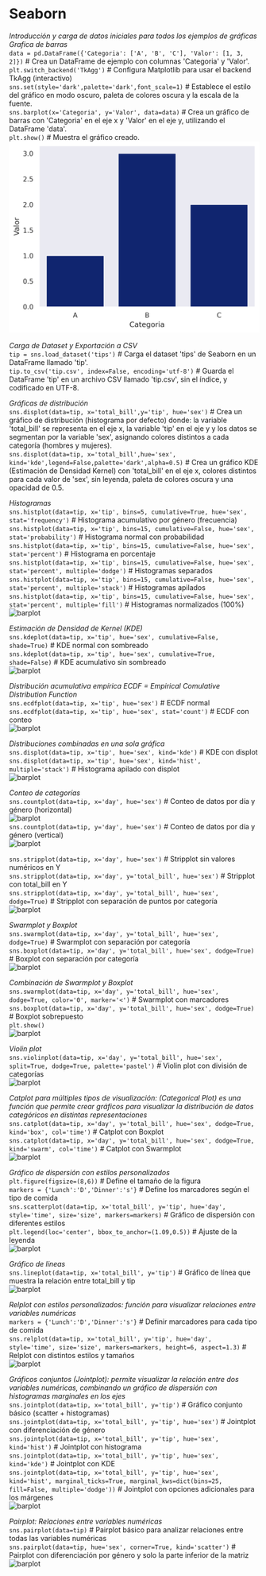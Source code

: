 # Seaborn
_Introducción y carga de datos iniciales para todos los ejemplos de gráficas_  
_Grafica de barras_  
`data = pd.DataFrame({'Categoria': ['A', 'B', 'C'], 'Valor': [1, 3, 2]})` # Crea un DataFrame de ejemplo con columnas 'Categoria' y 'Valor'.  
`plt.switch_backend('TkAgg')`                             # Configura Matplotlib para usar el backend TkAgg (interactivo)  
`sns.set(style='dark',palette='dark',font_scale=1)`       # Establece el estilo del gráfico en modo oscuro, paleta de colores oscura y la escala de la fuente.  
`sns.barplot(x='Categoria', y='Valor', data=data)`        # Crea un gráfico de barras con 'Categoria' en el eje x y 'Valor' en el eje y, utilizando el DataFrame 'data'.  
`plt.show()`                                              # Muestra el gráfico creado.  
![barplot](graficas_seaborn/001_barplot.png)
  
_Carga de Dataset y Exportación a CSV_  
`tip = sns.load_dataset('tips')`                         # Carga el dataset 'tips' de Seaborn en un DataFrame llamado 'tip'.  
`tip.to_csv('tip.csv', index=False, encoding='utf-8')`   # Guarda el DataFrame 'tip' en un archivo CSV llamado 'tip.csv', sin el índice, y codificado en UTF-8.  
  
_Gráficas de distribución_  
`sns.displot(data=tip, x='total_bill',y='tip', hue='sex')`      # Crea un gráfico de distribución (histograma por defecto) donde: la variable 'total_bill' se representa en el eje x, la variable 'tip' en el eje y y los datos se segmentan por la variable 'sex', asignando colores distintos a cada categoría (hombres y mujeres).  
`sns.displot(data=tip, x='total_bill',hue='sex', kind='kde',legend=False,palette='dark',alpha=0.5)`   # Crea un gráfico KDE (Estimación de Densidad Kernel) con 'total_bill' en el eje x, colores distintos para cada valor de 'sex', sin leyenda, paleta de colores oscura y una opacidad de 0.5.  
  
  
_Histogramas_  
`sns.histplot(data=tip, x='tip', bins=5, cumulative=True, hue='sex', stat='frequency')`  # Histograma acumulativo por género (frecuencia)  
`sns.histplot(data=tip, x='tip', bins=15, cumulative=False, hue='sex', stat='probability')`  # Histograma normal con probabilidad  
`sns.histplot(data=tip, x='tip', bins=15, cumulative=False, hue='sex', stat='percent')`  # Histograma en porcentaje  
`sns.histplot(data=tip, x='tip', bins=15, cumulative=False, hue='sex', stat='percent', multiple='dodge')`  # Histogramas separados  
`sns.histplot(data=tip, x='tip', bins=15, cumulative=False, hue='sex', stat='percent', multiple='stack')`  # Histogramas apilados  
`sns.histplot(data=tip, x='tip', bins=15, cumulative=False, hue='sex', stat='percent', multiple='fill')`  # Histogramas normalizados (100%)  
![barplot](~/Documents/sheets/data_science/001_numpy_pandas_matplotlib_seaborn/graficas_seaborn/002_scatter_plot.png)  
  
_Estimación de Densidad de Kernel (KDE)_  
`sns.kdeplot(data=tip, x='tip', hue='sex', cumulative=False, shade=True)`  # KDE normal con sombreado  
`sns.kdeplot(data=tip, x='tip', hue='sex', cumulative=True, shade=False)`  # KDE acumulativo sin sombreado  
![barplot](~/Documents/sheets/data_science/001_numpy_pandas_matplotlib_seaborn/graficas_seaborn/002_5_kde.png)  
  
_Distribución acumulativa empírica ECDF = Empirical Comulative Distribution Function_  
`sns.ecdfplot(data=tip, x='tip', hue='sex')`  # ECDF normal  
`sns.ecdfplot(data=tip, x='tip', hue='sex', stat='count')`  # ECDF con conteo  
![barplot](~/Documents/sheets/data_science/001_numpy_pandas_matplotlib_seaborn/graficas_seaborn/004_stacked_histogram.png)  
  
_Distribuciones combinadas en una sola gráfica_  
`sns.displot(data=tip, x='tip', hue='sex', kind='kde')`  # KDE con displot  
`sns.displot(data=tip, x='tip', hue='sex', kind='hist', multiple='stack')`  # Histograma apilado con displot  
![barplot](~/Documents/sheets/data_science/001_numpy_pandas_matplotlib_seaborn/graficas_seaborn/004_stacked_histogram.png)  
  
_Conteo de categorías_  
`sns.countplot(data=tip, x='day', hue='sex')`  # Conteo de datos por día y género (horizontal)  
![barplot](~/Documents/sheets/data_science/001_numpy_pandas_matplotlib_seaborn/graficas_seaborn/007_2_categorical_count_horizontal.png)  
`sns.countplot(data=tip, y='day', hue='sex')`  # Conteo de datos por día y género (vertical)  
![barplot](~/Documents/sheets/data_science/001_numpy_pandas_matplotlib_seaborn/graficas_seaborn/007_3_categorical_count_vertical.png)  
  
`sns.stripplot(data=tip, x='day', hue='sex')`  # Stripplot sin valores numéricos en Y  
`sns.stripplot(data=tip, x='day', y='total_bill', hue='sex')`  # Stripplot con total_bill en Y  
`sns.stripplot(data=tip, x='day', y='total_bill', hue='sex', dodge=True)`  # Stripplot con separación de puntos por categoría  
![barplot](~/Documents/sheets/data_science/001_numpy_pandas_matplotlib_seaborn/graficas_seaborn/006_categorical_scatter_plot.png)  
  
_Swarmplot y Boxplot_  
`sns.swarmplot(data=tip, x='day', y='total_bill', hue='sex', dodge=True)`  # Swarmplot con separación por categoría  
`sns.boxplot(data=tip, x='day', y='total_bill', hue='sex', dodge=True)`  # Boxplot con separación por categoría  
![barplot](~/Documents/sheets/data_science/001_numpy_pandas_matplotlib_seaborn/graficas_seaborn/008_2_bloxplot.png)  
  
_Combinación de Swarmplot y Boxplot_  
`sns.swarmplot(data=tip, x='day', y='total_bill', hue='sex', dodge=True, color='0', marker='<')`  # Swarmplot con marcadores  
`sns.boxplot(data=tip, x='day', y='total_bill', hue='sex', dodge=True)`  # Boxplot sobrepuesto  
`plt.show()`  
![barplot](~/Documents/sheets/data_science/001_numpy_pandas_matplotlib_seaborn/graficas_seaborn/008_boxplot_and_swarmplot.png)  
  
_Violin plot_  
`sns.violinplot(data=tip, x='day', y='total_bill', hue='sex', split=True, dodge=True, palette='pastel')`  # Violin plot con división de categorías  
![barplot](~/Documents/sheets/data_science/001_numpy_pandas_matplotlib_seaborn/graficas_seaborn/009_violin.png)  
  
_Catplot para múltiples tipos de visualización: (Categorical Plot) es una función que permite crear gráficos para visualizar la distribución de datos categóricos en distintas representaciones_  
`sns.catplot(data=tip, x='day', y='total_bill', hue='sex', dodge=True, kind='box', col='time')`  # Catplot con Boxplot  
`sns.catplot(data=tip, x='day', y='total_bill', hue='sex', dodge=True, kind='swarm', col='time')`  # Catplot con Swarmplot  
![barplot](~/Documents/sheets/data_science/001_numpy_pandas_matplotlib_seaborn/graficas_seaborn/009_2_catplot_diferent_col.png)  
  
_Gráfico de dispersión con estilos personalizados_  
`plt.figure(figsize=(8,6))`                         # Define el tamaño de la figura    
`markers = {'Lunch':'D','Dinner':'s'}`              # Define los marcadores según el tipo de comida    
`sns.scatterplot(data=tip, x='total_bill', y='tip', hue='day', style='time', size='size', markers=markers)`  # Gráfico de dispersión con diferentes estilos    
`plt.legend(loc='center', bbox_to_anchor=(1.09,0.5))`  # Ajuste de la leyenda    
![barplot](~/Documents/sheets/data_science/001_numpy_pandas_matplotlib_seaborn/graficas_seaborn/013_two_variable_scatter.png)  
  
_Gráfico de líneas_  
`sns.lineplot(data=tip, x='total_bill', y='tip')`   # Gráfico de línea que muestra la relación entre total_bill y tip    
![barplot](~/Documents/sheets/data_science/001_numpy_pandas_matplotlib_seaborn/graficas_seaborn/013_2_grafic_line.png)  
  
_Relplot con estilos personalizados: función para visualizar relaciones entre variables numéricas_  
`markers = {'Lunch':'D','Dinner':'s'}`              # Definir marcadores para cada tipo de comida    
`sns.relplot(data=tip, x='total_bill', y='tip', hue='day', style='time', size='size', markers=markers, height=6, aspect=1.3)`  # Relplot con distintos estilos y tamaños    
![barplot](~/Documents/sheets/data_science/001_numpy_pandas_matplotlib_seaborn/graficas_seaborn/013_two_variable_scatter.png)  
  
_Gráficos conjuntos (Jointplot): permite visualizar la relación entre dos variables numéricas, combinando un gráfico de dispersión con histogramas marginales en los ejes_  
`sns.jointplot(data=tip, x='total_bill', y='tip')`  # Gráfico conjunto básico (scatter + histogramas)    
`sns.jointplot(data=tip, x='total_bill', y='tip', hue='sex')`  # Jointplot con diferenciación de género    
`sns.jointplot(data=tip, x='total_bill', y='tip', hue='sex', kind='hist')`  # Jointplot con histograma    
`sns.jointplot(data=tip, x='total_bill', y='tip', hue='sex', kind='kde')`  # Jointplot con KDE    
`sns.jointplot(data=tip, x='total_bill', y='tip', hue='sex', kind='hist', marginal_ticks=True, marginal_kws=dict(bins=25, fill=False, multiple='dodge'))`  # Jointplot con opciones adicionales para los márgenes    
![barplot](~/Documents/sheets/data_science/001_numpy_pandas_matplotlib_seaborn/graficas_seaborn/014_distribution_joint_view.png)  
  
_Pairplot: Relaciones entre variables numéricas_  
`sns.pairplot(data=tip)`  # Pairplot básico para analizar relaciones entre todas las variables numéricas    
`sns.pairplot(data=tip, hue='sex', corner=True, kind='scatter')`  # Pairplot con diferenciación por género y solo la parte inferior de la matriz  
![barplot](~/Documents/sheets/data_science/001_numpy_pandas_matplotlib_seaborn/graficas_seaborn/015_data_relationship_matrix.png)  
